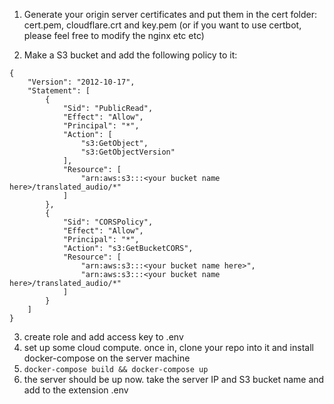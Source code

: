1. Generate your origin server certificates and put them in the cert folder: cert.pem, cloudflare.crt and key.pem (or if you want to use certbot, please feel free to modify the nginx etc etc)

2. Make a S3 bucket and add the following policy to it:

```
{
    "Version": "2012-10-17",
    "Statement": [
        {
            "Sid": "PublicRead",
            "Effect": "Allow",
            "Principal": "*",
            "Action": [
                "s3:GetObject",
                "s3:GetObjectVersion"
            ],
            "Resource": [
                "arn:aws:s3:::<your bucket name here>/translated_audio/*"
            ]
        },
        {
            "Sid": "CORSPolicy",
            "Effect": "Allow",
            "Principal": "*",
            "Action": "s3:GetBucketCORS",
            "Resource": [
                "arn:aws:s3:::<your bucket name here>",
                "arn:aws:s3:::<your bucket name here>/translated_audio/*"
            ]
        }
    ]
}
```

3. create role and add access key to .env
4. set up some cloud compute. once in, clone your repo into it and install docker-compose on the server machine
5. `docker-compose build && docker-compose up`
6. the server should be up now. take the server IP and S3 bucket name and add to the extension .env
